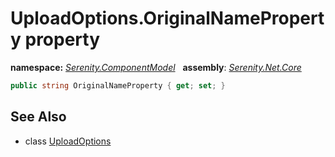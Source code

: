 # UploadOptions.OriginalNameProperty property
**namespace:** *[Serenity.ComponentModel](../../README.md#serenity.componentmodel-namespace)*   **assembly**: *[Serenity.Net.Core](../../README.md)*

```csharp
public string OriginalNameProperty { get; set; }
```

## See Also

* class [UploadOptions](../UploadOptions.md)